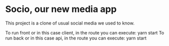 # Socio, our new media app
This project is a clone of usual social media we used to know.

To run front or in this case client, in the route you can execute: yarn start
To run back or in this case api, in the route you can execute: yarn start

